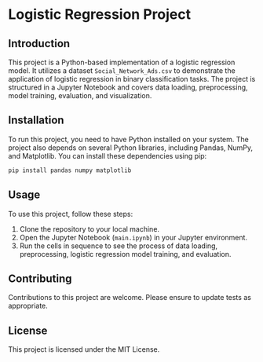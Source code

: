 
# Logistic Regression Project

## Introduction
This project is a Python-based implementation of a logistic regression model. It utilizes a dataset `Social_Network_Ads.csv` to demonstrate the application of logistic regression in binary classification tasks. The project is structured in a Jupyter Notebook and covers data loading, preprocessing, model training, evaluation, and visualization.

## Installation
To run this project, you need to have Python installed on your system. The project also depends on several Python libraries, including Pandas, NumPy, and Matplotlib. You can install these dependencies using pip:
```bash
pip install pandas numpy matplotlib
```

## Usage
To use this project, follow these steps:
1. Clone the repository to your local machine.
2. Open the Jupyter Notebook (`main.ipynb`) in your Jupyter environment.
3. Run the cells in sequence to see the process of data loading, preprocessing, logistic regression model training, and evaluation.

## Contributing
Contributions to this project are welcome. Please ensure to update tests as appropriate.

## License
This project is licensed under the MIT License.
